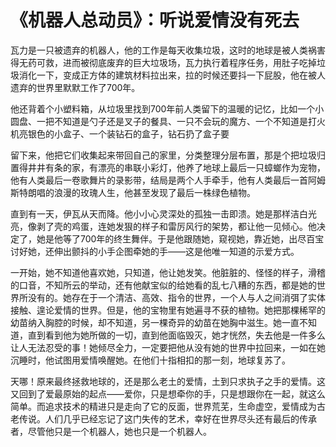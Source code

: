 # 《机器人总动员》：听说爱情没有死去

瓦力是一只被遗弃的机器人，他的工作是每天收集垃圾，这时的地球是被人类祸害得无药可救，进而被彻底废弃的巨大垃圾场，瓦力执行着程序任务，用肚子吃掉垃圾消化一下，变成正方体的建筑材料拉出来，拉的时候还要抖一下屁股，他在被人遗弃的世界里默默工作了700年。 

他还背着个小塑料箱，从垃圾里找到700年前人类留下的温暖的记忆，比如一个小圆盘、一把不知道是勺子还是叉子的餐具、一只不会玩的魔方、一个不知道是打火机亮银色的小盒子、一个装钻石的盒子，钻石扔了盒子要 

留下来，他把它们收集起来带回自己的家里，分类整理分层布置，那是个把垃圾归置得井井有条的家，有漂亮的串联小彩灯，他养了地球上最后一只蟑螂作为宠物，他有人类最后一卷歌舞片的录影带，结局是两个人手牵手，他有人类最后一首阿姆斯特朗唱的浪漫的玫瑰人生，他甚至发现了最后一株绿色植物。 

直到有一天，伊瓦从天而降。他小小心灵深处的孤独一击即溃。她是那样洁白光亮，像剥了壳的鸡蛋，连她发狠的样子和雷厉风行的架势，都让他一见倾心。他决定了，她是他等了700年的终生舞伴。于是他跟随她，窥视她，靠近她，出尽百宝讨好她，还伸出颤抖的小手企图牵她的手——这是他唯一知道的示爱方式。 

一开始，她不知道他喜欢她，只知道，他让她发笑。他脏脏的、怪怪的样子，滑稽的口音，不知所云的举动，还有他献宝似的给她看的乱七八糟的东西，都是她的世界所没有的。她存在于一个清洁、高效、指令的世界，一个人与人之间消弭了实体接触、遑论爱情的世界。但是，他的宝物里有她遍寻不获的植物。她把那棵稀罕的幼苗纳入胸腔的时候，却不知道，另一棵奇异的幼苗在她胸中滋生。她一直不知道，直到看到他为她所做的一切，直到他面临毁灭，她才恍然，失去他是一件多么让人无法忍受的事！她倾尽全力，一定要把他从没有她的世界中拉回来，一如在她沉睡时，他试图用爱情唤醒她。在他们十指相扣的那一刻，地球复苏了。 

天哪！原来最终拯救地球的，还是那么老土的爱情，土到只求执子之手的爱情。这又回到了爱最原始的起点——爱你，只是想牵你的手，只是想跟你在一起，就这么简单。而追求技术的精进只是走向了它的反面，世界荒芜，生命虚空，爱情成为古老传说。人们几乎已经忘记了这门失传的艺术，幸好在世界尽头还有最后的传承者，尽管他只是一个机器人，她也只是一个机器人。